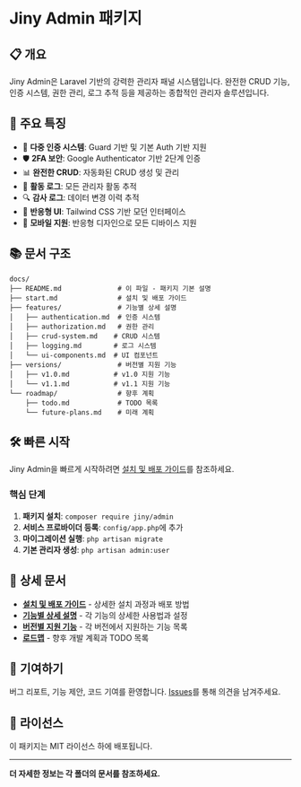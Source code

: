 # Jiny Admin 패키지

## 📋 개요

Jiny Admin은 Laravel 기반의 강력한 관리자 패널 시스템입니다. 완전한 CRUD 기능, 인증 시스템, 권한 관리, 로그 추적 등을 제공하는 종합적인 관리자 솔루션입니다.

## 🚀 주요 특징

- 🔐 **다중 인증 시스템**: Guard 기반 및 기본 Auth 기반 지원
- 🛡️ **2FA 보안**: Google Authenticator 기반 2단계 인증
- 📊 **완전한 CRUD**: 자동화된 CRUD 생성 및 관리
- 📝 **활동 로그**: 모든 관리자 활동 추적
- 🔍 **감사 로그**: 데이터 변경 이력 추적
- 🎨 **반응형 UI**: Tailwind CSS 기반 모던 인터페이스
- 📱 **모바일 지원**: 반응형 디자인으로 모든 디바이스 지원

## 📚 문서 구조

```
docs/
├── README.md              # 이 파일 - 패키지 기본 설명
├── start.md               # 설치 및 배포 가이드
├── features/              # 기능별 상세 설명
│   ├── authentication.md  # 인증 시스템
│   ├── authorization.md   # 권한 관리
│   ├── crud-system.md    # CRUD 시스템
│   ├── logging.md        # 로그 시스템
│   └── ui-components.md  # UI 컴포넌트
├── versions/              # 버전별 지원 기능
│   ├── v1.0.md           # v1.0 지원 기능
│   └── v1.1.md           # v1.1 지원 기능
└── roadmap/               # 향후 계획
    ├── todo.md            # TODO 목록
    └── future-plans.md    # 미래 계획
```

## 🛠️ 빠른 시작

Jiny Admin을 빠르게 시작하려면 [설치 및 배포 가이드](./start.md)를 참조하세요.

### 핵심 단계
1. **패키지 설치**: `composer require jiny/admin`
2. **서비스 프로바이더 등록**: `config/app.php`에 추가
3. **마이그레이션 실행**: `php artisan migrate`
4. **기본 관리자 생성**: `php artisan admin:user`

## 🔗 상세 문서

- **[설치 및 배포 가이드](./start.md)** - 상세한 설치 과정과 배포 방법
- **[기능별 상세 설명](./features/)** - 각 기능의 상세한 사용법과 설정
- **[버전별 지원 기능](./versions/)** - 각 버전에서 지원하는 기능 목록
- **[로드맵](./roadmap/)** - 향후 개발 계획과 TODO 목록

## 🤝 기여하기

버그 리포트, 기능 제안, 코드 기여를 환영합니다. [Issues](../../issues)를 통해 의견을 남겨주세요.

## 📄 라이선스

이 패키지는 MIT 라이선스 하에 배포됩니다.

---

**더 자세한 정보는 각 폴더의 문서를 참조하세요.** 
